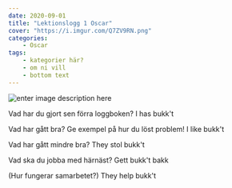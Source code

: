 ```yaml
---
date: 2020-09-01
title: "Lektionslogg 1 Oscar"
cover: "https://i.imgur.com/Q7ZV9RN.png"
categories: 
    - Oscar
tags:
    - kategorier här?
    - om ni vill
    - bottom text
---
```

![enter image description here](https://i.imgur.com/eP7RcbM.jpg)

Vad har du gjort sen förra loggboken?
I has bukk't

Vad har gått bra? Ge exempel på hur du löst problem!
I like bukk't

Vad har gått mindre bra? 
They stol bukk't

Vad ska du jobba med härnäst?
Gett bukk't bakk

(Hur fungerar samarbetet?)
They help bukk't
